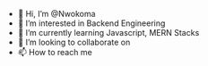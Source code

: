 - 👋 Hi, I’m @Nwokoma
- 👀 I’m interested in Backend Engineering 
- 🌱 I’m currently learning Javascript, MERN Stacks 
- 💞️ I’m looking to collaborate on 
- 📫 How to reach me 

<!---
mrtwitch07/mrtwitch07 is a ✨ special ✨ repository because its `README.md` (this file) appears on your GitHub profile.
You can click the Preview link to take a look at your changes.
--->
